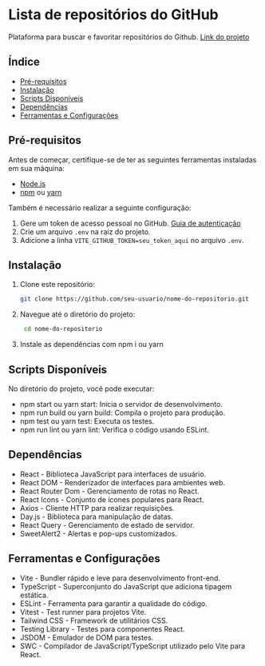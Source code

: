 # Lista de repositórios do GitHub

Plataforma para buscar e favoritar repositórios do Github.
[Link do projeto](https://git-hub-repos-weld.vercel.app/)

## Índice

- [Pré-requisitos](#pré-requisitos)
- [Instalação](#instalação)
- [Scripts Disponíveis](#scripts-disponíveis)
- [Dependências](#Dependências)
- [Ferramentas e Configurações](#Ferramentas-e-Configurações)

## Pré-requisitos

Antes de começar, certifique-se de ter as seguintes ferramentas instaladas em sua máquina:

- [Node.js](https://nodejs.org/)
- [npm](https://www.npmjs.com/) ou [yarn](https://yarnpkg.com/)

Também é necessário realizar a seguinte configuração:

1. Gere um token de acesso pessoal no GitHub. [Guia de autenticação](https://docs.github.com/pt/rest/authentication/authenticating-to-the-rest-api?apiVersion=2022-11-28)
2. Crie um arquivo `.env` na raiz do projeto.
3. Adicione a linha `VITE_GITHUB_TOKEN=seu_token_aqui` no arquivo `.env`.

## Instalação

1. Clone este repositório:

   ```bash
   git clone https://github.com/seu-usuario/nome-do-repositorio.git

2. Navegue até o diretório do projeto:

   ```bash
    cd nome-do-repositorio

3. Instale as dependências com npm i ou yarn

## Scripts Disponíveis

No diretório do projeto, você pode executar:

- npm start ou yarn start: Inicia o servidor de desenvolvimento.
- npm run build ou yarn build: Compila o projeto para produção.
- npm test ou yarn test: Executa os testes.
- npm run lint ou yarn lint: Verifica o código usando ESLint.

## Dependências

- React - Biblioteca JavaScript para interfaces de usuário.
- React DOM - Renderizador de interfaces para ambientes web.
- React Router Dom - Gerenciamento de rotas no React.
- React Icons - Conjunto de ícones populares para React.
- Axios - Cliente HTTP para realizar requisições.
- Day.js - Biblioteca para manipulação de datas.
- React Query - Gerenciamento de estado de servidor.
- SweetAlert2 - Alertas e pop-ups customizados.

## Ferramentas e Configurações

- Vite - Bundler rápido e leve para desenvolvimento front-end.
- TypeScript - Superconjunto do JavaScript que adiciona tipagem estática.
- ESLint - Ferramenta para garantir a qualidade do código.
- Vitest - Test runner para projetos Vite.
- Tailwind CSS - Framework de utilitários CSS.
- Testing Library - Testes para componentes React.
- JSDOM - Emulador de DOM para testes.
- SWC - Compilador de JavaScript/TypeScript utilizado pelo Vite para React.

